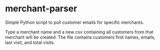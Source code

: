 # merchant-parser
Simple Python script to pull customer emails for specific merchants.

Type a merchant name and a new csv containing all customers from that merchant will be created. The file contains customers first names, emails, last visit, and total visits. 